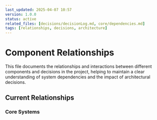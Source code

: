 ```yaml
---
last_updated: 2025-04-07 10:57
version: 1.0.0
status: active
related_files: [decisions/decisionLog.md, core/dependencies.md]
tags: [relationships, decisions, architecture]
---
```


# Component Relationships

This file documents the relationships and interactions between different components and decisions in the project, helping to maintain a clear understanding of system dependencies and the impact of architectural decisions.

## Current Relationships

### Core Systems